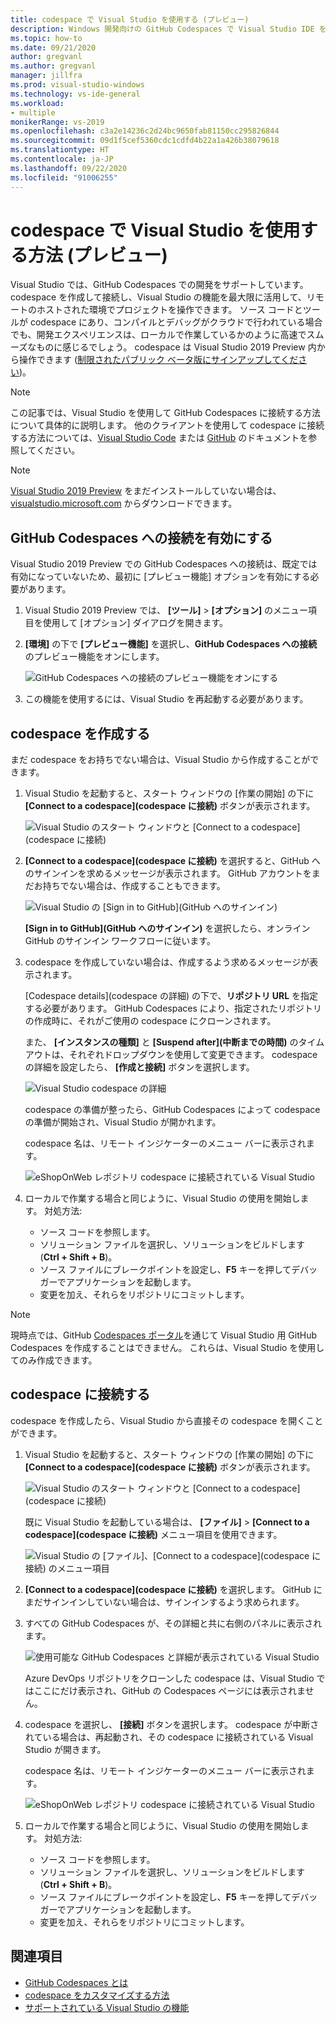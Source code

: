 ```yaml
---
title: codespace で Visual Studio を使用する (プレビュー)
description: Windows 開発向けの GitHub Codespaces で Visual Studio IDE を使用する方法について説明します。
ms.topic: how-to
ms.date: 09/21/2020
author: gregvanl
ms.author: gregvanl
manager: jillfra
ms.prod: visual-studio-windows
ms.technology: vs-ide-general
ms.workload:
- multiple
monikerRange: vs-2019
ms.openlocfilehash: c3a2e14236c2d24bc9650fab81150cc295826844
ms.sourcegitcommit: 09d1f5cef5360cdc1cdfd4b22a1a426b38079618
ms.translationtype: HT
ms.contentlocale: ja-JP
ms.lasthandoff: 09/22/2020
ms.locfileid: "91006255"
---
```

# <a name="how-to-use-visual-studio-with-a-codespace-preview"></a>codespace で Visual Studio を使用する方法 (プレビュー)

Visual Studio では、GitHub Codespaces での開発をサポートしています。 codespace を作成して接続し、Visual Studio の機能を最大限に活用して、リモートのホストされた環境でプロジェクトを操作できます。 ソース コードとツールが codespace にあり、コンパイルとデバッグがクラウドで行われている場合でも、開発エクスペリエンスは、ローカルで作業しているかのように高速でスムーズなものに感じるでしょう。 codespace は Visual Studio 2019 Preview 内から操作できます ([制限されたパブリック ベータ版にサインアップしてください](https://github.com/features/codespaces/signup-vs))。

> [!NOTE]
> この記事では、Visual Studio を使用して GitHub Codespaces に接続する方法について具体的に説明します。 他のクライアントを使用して codespace に接続する方法については、[Visual Studio Code](https://docs.github.com/github/developing-online-with-codespaces/connecting-to-your-codespace-from-visual-studio-code) または [GitHub](https://docs.github.com/github/developing-online-with-codespaces/developing-in-a-codespace) のドキュメントを参照してください。

> [!NOTE]
> [Visual Studio 2019 Preview](https://aka.ms/vspreview) をまだインストールしていない場合は、[visualstudio.microsoft.com](https://aka.ms/vspreview) からダウンロードできます。

## <a name="enable-connect-to-github-codespaces"></a>GitHub Codespaces への接続を有効にする

Visual Studio 2019 Preview での GitHub Codespaces への接続は、既定では有効になっていないため、最初に [プレビュー機能] オプションを有効にする必要があります。

1. Visual Studio 2019 Preview では、 **[ツール]**  >  **[オプション]** のメニュー項目を使用して [オプション] ダイアログを開きます。

2. **[環境]** の下で **[プレビュー機能]** を選択し、**GitHub Codespaces への接続**のプレビュー機能をオンにします。

   ![GitHub Codespaces への接続のプレビュー機能をオンにする](media/connect-to-github-codespaces-preview-feature.png)

3. この機能を使用するには、Visual Studio を再起動する必要があります。

## <a name="create-a-codespace"></a>codespace を作成する

まだ codespace をお持ちでない場合は、Visual Studio から作成することができます。

1. Visual Studio を起動すると、スタート ウィンドウの [作業の開始] の下に **[Connect to a codespace]\(codespace に接続\)** ボタンが表示されます。

   ![Visual Studio のスタート ウィンドウと [Connect to a codespace]\(codespace に接続\)](media/visual-studio-start-window.png)

2. **[Connect to a codespace]\(codespace に接続\)** を選択すると、GitHub へのサインインを求めるメッセージが表示されます。 GitHub アカウントをまだお持ちでない場合は、作成することもできます。

   ![Visual Studio の [Sign in to GitHub]\(GitHub へのサインイン\)](media/visual-studio-sign-in-to-github.png)

   **[Sign in to GitHub]\(GitHub へのサインイン\)** を選択したら、オンライン GitHub のサインイン ワークフローに従います。

3. codespace を作成していない場合は、作成するよう求めるメッセージが表示されます。

   [Codespace details]\(codespace の詳細\) の下で、**リポジトリ URL** を指定する必要があります。 GitHub Codespaces により、指定されたリポジトリの作成時に、それがご使用の codespace にクローンされます。

   また、 **[インスタンスの種類]** と **[Suspend after]\(中断までの時間\)** のタイムアウトは、それぞれドロップダウンを使用して変更できます。 codespace の詳細を設定したら、 **[作成と接続]** ボタンを選択します。

   ![Visual Studio codespace の詳細](media/visual-studio-codespace-details.png)

   codespace の準備が整ったら、GitHub Codespaces によって codespace の準備が開始され、Visual Studio が開かれます。

   codespace 名は、リモート インジケーターのメニュー バーに表示されます。

   ![eShopOnWeb レポジトリ codespace に接続されている Visual Studio](media/visual-studio-eshoponweb-codespace.png)

4. ローカルで作業する場合と同じように、Visual Studio の使用を開始します。 対処方法:

   * ソース コードを参照します。
   * ソリューション ファイルを選択し、ソリューションをビルドします (**Ctrl + Shift + B**)。
   * ソース ファイルにブレークポイントを設定し、**F5** キーを押してデバッガーでアプリケーションを起動します。
   * 変更を加え、それらをリポジトリにコミットします。   

> [!NOTE]
> 現時点では、GitHub [Codespaces ポータル](https://github.com/codespaces)を通じて Visual Studio 用 GitHub Codespaces を作成することはできません。 これらは、Visual Studio を使用してのみ作成できます。

## <a name="connect-to-a-codespace"></a>codespace に接続する

codespace を作成したら、Visual Studio から直接その codespace を開くことができます。

1. Visual Studio を起動すると、スタート ウィンドウの [作業の開始] の下に **[Connect to a codespace]\(codespace に接続\)** ボタンが表示されます。

   ![Visual Studio のスタート ウィンドウと [Connect to a codespace]\(codespace に接続\)](media/visual-studio-start-window.png)

   既に Visual Studio を起動している場合は、 **[ファイル]**  >  **[Connect to a codespace]\(codespace に接続\)** メニュー項目を使用できます。

   ![Visual Studio の [ファイル]、[Connect to a codespace]\(codespace に接続\) のメニュー項目](media/visual-studio-file-connect-to-codespace.png)

2. **[Connect to a codespace]\(codespace に接続\)** を選択します。 GitHub にまだサインインしていない場合は、サインインするよう求められます。

3. すべての GitHub Codespaces が、その詳細と共に右側のパネルに表示されます。

   ![使用可能な GitHub Codespaces と詳細が表示されている Visual Studio](media/visual-studio-connect-codespace.png)

   Azure DevOps リポジトリをクローンした codespace は、Visual Studio ではここにだけ表示され、GitHub の Codespaces ページには表示されません。

4. codespace を選択し、 **[接続]** ボタンを選択します。 codespace が中断されている場合は、再起動され、その codespace に接続されている Visual Studio が開きます。

   codespace 名は、リモート インジケーターのメニュー バーに表示されます。

   ![eShopOnWeb レポジトリ codespace に接続されている Visual Studio](media/visual-studio-eshoponweb-codespace.png)

5. ローカルで作業する場合と同じように、Visual Studio の使用を開始します。 対処方法:

   * ソース コードを参照します。
   * ソリューション ファイルを選択し、ソリューションをビルドします (**Ctrl + Shift + B**)。
   * ソース ファイルにブレークポイントを設定し、**F5** キーを押してデバッガーでアプリケーションを起動します。
   * 変更を加え、それらをリポジトリにコミットします。

<!-- TBD ## Suspend a codespace -->

<!-- TBD ## Disconnect from a codespace -->

## <a name="see-also"></a>関連項目

* [GitHub Codespaces とは](codespaces-overview.md)
* [codespace をカスタマイズする方法](customize-codespaces.md)
* [サポートされている Visual Studio の機能](supported-features-codespaces.md)
